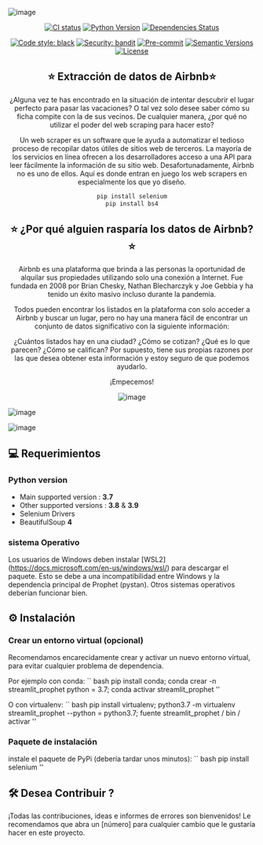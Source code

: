 ![image](https://user-images.githubusercontent.com/75003188/145513663-ecf84da5-e218-49e7-aea7-15f726350956.png)



<div align="center">


[![CI status](https://github.com/artefactory-global/streamlit_prophet/actions/workflows/ci.yml/badge.svg?branch%3Amain&event%3Apush)](https://github.com/jeanvitola/Web-Scraping_Airbnb)
[![Python Version](https://img.shields.io/badge/python-3.7%20%7C%203.8%20%7C%203.9-blue.svg)](#supported-python-versions)
[![Dependencies Status](https://img.shields.io/badge/dependabots-active-informational.svg)](https://github.com/jeanvitola/Web-Scraping_Airbnb/pulls)


[![Code style: black](https://img.shields.io/badge/code%20style-black-000000.svg)](https://github.com/psf/black)
[![Security: bandit](https://img.shields.io/badge/security-bandit-informational.svg)](https://github.com/PyCQA/bandit)
[![Pre-commit](https://img.shields.io/badge/pre--commit-enabled-informational?logo=pre-commit&logoColor=white)](https://github.com/artefactory-global/streamlit_prophet/blob/main/.pre-commit-config.yaml)
[![Semantic Versions](https://img.shields.io/badge/%F0%9F%9A%80-semantic%20versions-informational.svg)](https://github.com/artefactory-global/streamlit_prophet/releases)
[![License](https://img.shields.io/badge/License-MIT-informational.svg)](https://github.com/artefactory-global/streamlit_prophet/blob/main/LICENSE)


## ⭐  Extracción de datos de Airbnb⭐

¿Alguna vez te has encontrado en la situación de intentar descubrir el lugar perfecto para pasar las vacaciones? O tal vez solo desee saber cómo su ficha compite con la de sus vecinos. De cualquier manera, ¿por qué no utilizar el poder del web scraping para hacer esto?

Un web scraper es un software que le ayuda a automatizar el tedioso proceso de recopilar datos útiles de sitios web de terceros. La mayoría de los servicios en línea ofrecen a los desarrolladores acceso a una API para leer fácilmente la información de su sitio web. Desafortunadamente, Airbnb no es uno de ellos. Aquí es donde entran en juego los web scrapers en especialmente los que yo diseño.


```bash
pip install selenium
pip install bs4
```

  
 ## ⭐ ¿Por qué alguien rasparía los datos de Airbnb?⭐ 
  
 Airbnb es una plataforma que brinda a las personas la oportunidad de alquilar sus propiedades utilizando solo una conexión a Internet. Fue fundada en 2008 por Brian Chesky, Nathan Blecharczyk y Joe Gebbia y ha tenido un éxito masivo incluso durante la pandemia.

Todos pueden encontrar los listados en la plataforma con solo acceder a Airbnb y buscar un lugar, pero no hay una manera fácil de encontrar un conjunto de datos significativo con la siguiente información:

¿Cuántos listados hay en una ciudad?
¿Cómo se cotizan?
¿Qué es lo que parecen?
¿Cómo se califican?
Por supuesto, tiene sus propias razones por las que desea obtener esta información y estoy seguro de que podemos ayudarlo.

¡Empecemos!
  
  
  
  
  ![image](https://user-images.githubusercontent.com/75003188/145512604-7426b071-ac9c-4ab9-b134-3f0ae98a453f.png)

  
  
  
</div>

![image](https://user-images.githubusercontent.com/75003188/145511795-0edcc9fb-760d-4baa-a86d-42ccab5b21fd.png)


![image](https://user-images.githubusercontent.com/75003188/145512864-7694ab9d-2623-4dbf-94ac-2fb2455488dc.png)



## 💻 Requerimientos

### Python version
* Main supported version : <strong>3.7</strong> <br>
* Other supported versions : <strong>3.8</strong> & <strong>3.9</strong>
* Selenium Drivers 
* BeautifulSoup  <strong> 4 </strong> <br>





### sistema Operativo
Los usuarios de Windows deben instalar [WSL2] (https://docs.microsoft.com/en-us/windows/wsl/) para descargar el paquete.
Esto se debe a una incompatibilidad entre Windows y la dependencia principal de Prophet (pystan).
Otros sistemas operativos deberían funcionar bien.

## ⚙️ Instalación


### Crear un entorno virtual (opcional)
Recomendamos encarecidamente crear y activar un nuevo entorno virtual, para evitar cualquier problema de dependencia.

Por ejemplo con conda:
`` bash
pip install conda; conda crear -n streamlit_prophet python = 3.7; conda activar streamlit_prophet
''

O con virtualenv:
`` bash
pip install virtualenv; python3.7 -m virtualenv streamlit_prophet --python = python3.7; fuente streamlit_prophet / bin / activar
''


### Paquete de instalación

instale el paquete de PyPi (debería tardar unos minutos):
`` bash
pip install selenium
''



## 🛠️ Desea Contribuir ?

¡Todas las contribuciones, ideas e informes de errores son bienvenidos!
Le recomendamos que abra un [número] para cualquier cambio que le gustaría hacer en este proyecto.

